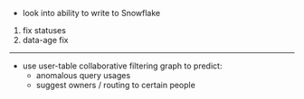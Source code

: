 - look into ability to write to Snowflake

1. fix statuses
2. data-age fix

___
- use user-table collaborative filtering graph to predict:
	- anomalous query usages
	- suggest owners / routing to certain people